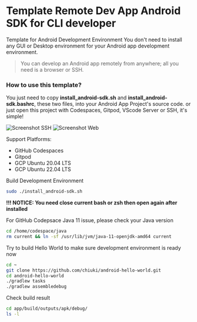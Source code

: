 # Template Remote Dev App Android SDK for CLI developer

Template for Android Development Environment
You don't need to install any GUI or Desktop environment for your Android app development environment.

> You can develop an Android app remotely from anywhere; all you need is a browser or SSH.

### How to use this template?

You just need to copy **install_android-sdk.sh** and **install_android-sdk.bashrc**, these two files, into your Android App Project's source code. 
or just open this project with Codespaces, Gitpod, VScode Server or SSH, it's simple!

![Screenshot SSH](https://private-user-images.githubusercontent.com/121381/291022959-99897dbc-a0ba-4b5e-9cc9-81053cc5d704.png?jwt=eyJhbGciOiJIUzI1NiIsInR5cCI6IkpXVCJ9.eyJpc3MiOiJnaXRodWIuY29tIiwiYXVkIjoicmF3LmdpdGh1YnVzZXJjb250ZW50LmNvbSIsImtleSI6ImtleTEiLCJleHAiOjE3MDI3Nzc0NjEsIm5iZiI6MTcwMjc3NzE2MSwicGF0aCI6Ii8xMjEzODEvMjkxMDIyOTU5LTk5ODk3ZGJjLWEwYmEtNGI1ZS05Y2M5LTgxMDUzY2M1ZDcwNC5wbmc_WC1BbXotQWxnb3JpdGhtPUFXUzQtSE1BQy1TSEEyNTYmWC1BbXotQ3JlZGVudGlhbD1BS0lBSVdOSllBWDRDU1ZFSDUzQSUyRjIwMjMxMjE3JTJGdXMtZWFzdC0xJTJGczMlMkZhd3M0X3JlcXVlc3QmWC1BbXotRGF0ZT0yMDIzMTIxN1QwMTM5MjFaJlgtQW16LUV4cGlyZXM9MzAwJlgtQW16LVNpZ25hdHVyZT1kNmUxMWViMTliMDg3ZDQyZDgzODc1NWJjZTZlNjk4ODhkYmFiOTJlMzQ4NzU3ODc5ODMwMzlhYjg1OThlNWJlJlgtQW16LVNpZ25lZEhlYWRlcnM9aG9zdCZhY3Rvcl9pZD0wJmtleV9pZD0wJnJlcG9faWQ9MCJ9.dis09IfMEnwZ25K17gMf8Kks-4RSXE4sQrAkrlkXEl0)
![Screenshot Web](https://github-production-user-asset-6210df.s3.amazonaws.com/121381/291022047-c148fae8-a1f7-4973-92da-f60550359044.png?X-Amz-Algorithm=AWS4-HMAC-SHA256&X-Amz-Credential=AKIAIWNJYAX4CSVEH53A%2F20231217%2Fus-east-1%2Fs3%2Faws4_request&X-Amz-Date=20231217T011234Z&X-Amz-Expires=300&X-Amz-Signature=5e91ac07f0794099915681226fea97f4676cee57235cb7f544ea459f2460bdc9&X-Amz-SignedHeaders=host&actor_id=0&key_id=0&repo_id=0)

Support Platforms:

- GitHub Codespaces
- Gitpod
- GCP Ubuntu 20.04 LTS
- GCP Ubuntu 22.04 LTS

Build Development Environment

```sh
sudo ./install_android-sdk.sh
```

**!!! NOTICE: You need close current bash or zsh then open again after installed**

For GitHub Codepsace Java 11 issue, please check your Java version

```sh
cd /home/codespace/java
rm current && ln -sf /usr/lib/jvm/java-11-openjdk-amd64 current
```

Try to build Hello World to make sure development environment is ready now

```sh
cd ~
git clone https://github.com/chiuki/android-hello-world.git
cd android-hello-world
./gradlew tasks
./gradlew assembledebug
```

Check build result

```sh
cd app/build/outputs/apk/debug/
ls -l
```
